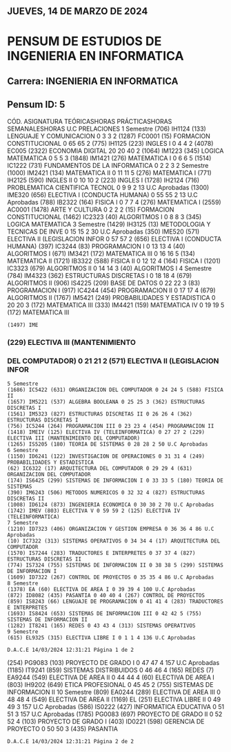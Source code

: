 ## JUEVES, 14 DE MARZO DE 2024

# PENSUM DE ESTUDIOS DE INGENIERIA EN INFORMATICA

## Carrera: INGENIERIA EN INFORMATICA

## Pensum ID: 5

CÓD. ASIGNATURA TEÓRICASHORAS PRÁCTICASHORAS SEMANALESHORAS U.C PRELACIONES
1 Semestre
(706) IH1124 (133) LENGUAJE Y COMUNICACION 0 3 3 2
(1287) FC0001 (15) FORMACION CONSTITUCIONAL 0 65 65 2
(775) IH1125 (223) INGLES I 0 4 4 2
(4078) EC005 (2322) ECONOMIA DIGITAL 20 20 40 2
(1064) IM1223 (345) LOGICA MATEMATICA 0 5 5 3
(1848) IM1421 (276) MATEMATICA I 0 6 6 5
(1514) IC1222 (731) FUNDAMENTOS DE LA INFORMATICA 0 2 2 3
2 Semestre
(1000) IM2421 (134) MATEMATICA II 0 11 11 5 (276) MATEMATICA I
(771) IH2125 (590) INGLES II 0 10 10 2 (223) INGLES I
(1728) IH2124 (716) PROBLEMATICA CIENTIFICA TECNOL 0 9 9 2 13 U.C Aprobadas
(1300) IME320 (656) ELECTIVA I (CONDUCTA HUMANA) 0 55 55 2 13 U.C Aprobadas
(788) IB2322 (164) FISICA I 0 7 7 4 (276) MATEMATICA I
(2559) AC0001 (1478) ARTE Y CULTURA 0 2 2 2 (15) FORMACION CONSTITUCIONAL
(1462) IC2323 (40) ALGORITMOS I 0 8 8 3 (345) LOGICA MATEMATICA
3 Semestre
(1429) IH3125 (13) METODOLOGIA Y TECNICAS DE INVE 0 15 15 2 30 U.C Aprobadas
(350) IME520 (571) ELECTIVA II (LEGISLACION INFOR 0 57 57 2 (656) ELECTIVA I (CONDUCTA HUMANA)
(397) IC3244 (83) PROGRAMACION I 0 13 13 4 (40) ALGORITMOS I
(671) IM3421 (172) MATEMATICA III 0 16 16 5 (134) MATEMATICA II
(1721) IB3322 (588) FISICA II 0 12 12 4 (164) FISICA I
(1201) IC3323 (679) ALGORITMOS II 0 14 14 3 (40) ALGORITMOS I
4 Semestre
(784) IM4323 (362) ESTRUCTURAS DISCRETAS I 0 18 18 4 (679) ALGORITMOS II
(906) IS4225 (209) BASE DE DATOS 0 22 22 3 (83) PROGRAMACION I
(917) IC4244 (454) PROGRAMACION II 0 17 17 4 (679) ALGORITMOS II
(1767) IM5421 (249) PROBABILIDADES Y ESTADISTICA 0 20 20 3 (172) MATEMATICA III
(333) IM4421 (159) MATEMATICA IV 0 19 19 5 (172) MATEMATICA III

```
(1497) IME
```
### (229) ELECTIVA III (MANTENIMIENTO

### DEL COMPUTADOR) 0 21 21 2 (571) ELECTIVA II (LEGISLACION INFOR

```
5 Semestre
(1686) IC5422 (631) ORGANIZACION DEL COMPUTADOR 0 24 24 5 (588) FISICA II
(1657) IM5221 (537) ALGEBRA BOOLEANA 0 25 25 3 (362) ESTRUCTURAS DISCRETAS I
(1561) IM5323 (827) ESTRUCTURAS DISCRETAS II 0 26 26 4 (362) ESTRUCTURAS DISCRETAS I
(756) IC5244 (264) PROGRAMACION III 0 23 23 4 (454) PROGRAMACION II
(1418) IMEIV (125) ELECTIVA IV (TELEINFORMATICA) 0 27 27 2 (229) ELECTIVA III (MANTENIMIENTO DEL COMPUTADOR)
(1265) IS5205 (180) TEORIA DE SISTEMAS 0 28 28 2 50 U.C Aprobadas
6 Semestre
(1150) ID6241 (122) INVESTIGACION DE OPERACIONES 0 31 31 4 (249) PROBABILIDADES Y ESTADISTICA
(62) IC6322 (17) ARQUITECTURA DEL COMPUTADOR 0 29 29 4 (631) ORGANIZACION DEL COMPUTADOR
(174) IS6425 (299) SISTEMAS DE INFORMACION I 0 33 33 5 (180) TEORIA DE SISTEMAS
(390) IM6243 (506) METODOS NUMERICOS 0 32 32 4 (827) ESTRUCTURAS DISCRETAS II
(1008) ID6124 (873) INGENIERIA ECONOMICA 0 30 30 2 70 U.C Aprobadas
(1742) IMEV (803) ELECTIVA V 0 59 59 2 (125) ELECTIVA IV (TELEINFORMATICA)
7 Semestre
(1210) ID7323 (406) ORGANIZACION Y GESTION EMPRESA 0 36 36 4 86 U.C Aprobadas
(10) IC7322 (313) SISTEMAS OPERATIVOS 0 34 34 4 (17) ARQUITECTURA DEL COMPUTADOR
(1570) IS7244 (283) TRADUCTORES E INTERPRETES 0 37 37 4 (827) ESTRUCTURAS DISCRETAS II
(774) IS7324 (755) SISTEMAS DE INFORMACION II 0 38 38 5 (299) SISTEMAS DE INFORMACION I
(1609) ID7322 (267) CONTROL DE PROYECTOS 0 35 35 4 86 U.C Aprobadas
8 Semestre
(1378) EA (60) ELECTIVA DE AREA I 0 39 39 4 100 U.C Aprobadas
(872) ID8082 (435) PASANTIA 0 40 40 4 (267) CONTROL DE PROYECTOS
(859) IS8243 (66) LENGUAJE DE PROGRAMACION 0 41 41 4 (283) TRADUCTORES E INTERPRETES
(1693) IS8424 (653) SISTEMAS DE INFORMACION III 0 42 42 5 (755) SISTEMAS DE INFORMACION II
(1282) IT8241 (165) REDES 0 43 43 4 (313) SISTEMAS OPERATIVOS
9 Semestre
(615) EL9325 (315) ELECTIVA LIBRE I 0 1 1 4 136 U.C Aprobadas
```
```
D.A.C.E 14/03/2024 12:31:21 Página 1 de 2
```

(254) PG9083 (103) PROYECTO DE GRADO I 0 47 47 4 157 U.C Aprobadas
(1185) IT9241 (859) SISTEMAS DISTRIBUIDOS 0 46 46 4 (165) REDES
(7) EA9244 (549) ELECTIVA DE AREA II 0 44 44 4 (60) ELECTIVA DE AREA I
(803) IH9202 (649) ETICA PROFESIONAL 0 45 45 2 (755) SISTEMAS DE INFORMACION II
10 Semestre
(809) EA0244 (289) ELECTIVA DE AREA III 0 48 48 4 (549) ELECTIVA DE AREA II
(1169) EL (251) ELECTIVA LIBRE II 0 49 49 3 157 U.C Aprobadas
(586) IS0222 (427) INFORMATICA EDUCATIVA 0 51 51 3 157 U.C Aprobadas
(1785) PG0083 (697) PROYECTO DE GRADO II 0 52 52 4 (103) PROYECTO DE GRADO I
(403) ID0221 (598) GERENCIA DE PROYECTO 0 50 50 3 (435) PASANTIA

```
D.A.C.E 14/03/2024 12:31:21 Página 2 de 2
```

